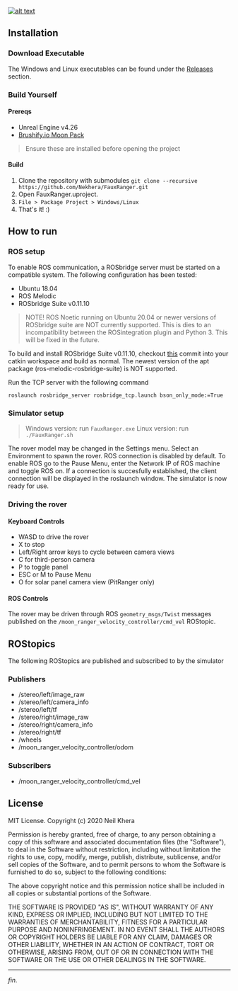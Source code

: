 [![alt text](https://i.imgur.com/peAF6rc.png)](https://neilkhera.com)

## Installation
### Download Executable
The Windows and Linux executables can be found under the [Releases](https://github.com/Nekhera/FauxRanger/releases) section.
### Build Yourself
#### Prereqs
* Unreal Engine v4.26
* [Brushify.io Moon Pack](https://www.unrealengine.com/marketplace/en-US/product/brushify-moon-pack)
> Ensure these are installed before opening the project
#### Build
1. Clone the repository with submodules
`git clone --recursive https://github.com/Nekhera/FauxRanger.git`
2. Open FauxRanger.uproject.
3. `File > Package Project > Windows/Linux`
4. That's it! :)
## How to run
### ROS setup
To enable ROS communication, a ROSbridge server must be started on a compatible system. The following configuration has been tested:
* Ubuntu 18.04
* ROS Melodic
* ROSbridge Suite v0.11.10

> NOTE! ROS Noetic running on Ubuntu 20.04 or newer versions of ROSbridge suite are NOT currently supported. This is dies to an incompatibility between the ROSintegration plugin and Python 3. This will be fixed in the future.

To build and install ROSbridge Suite v0.11.10, checkout [this](https://github.com/RobotWebTools/rosbridge_suite/commit/b04345fab6b2394adb74ec29297356d8ec552be9) commit into your catkin workspace and build as normal. The newest version of the apt package (ros-melodic-rosbridge-suite) is NOT supported.

Run the TCP server with the following command

`roslaunch rosbridge_server rosbridge_tcp.launch bson_only_mode:=True`

### Simulator setup
> Windows version: run `FauxRanger.exe`
> Linux version: run `./FauxRanger.sh`

The rover model may be changed in the Settings menu. Select an Environment to spawn the rover. ROS connection is disabled by default. To enable ROS go to the Pause Menu, enter the Network IP of ROS machine and toggle ROS on. If a connection is succesfully established, the client connection will be displayed in the roslaunch window. The simulator is now ready for use.

### Driving the rover

#### Keyboard Controls
* WASD to drive the rover
* X to stop
* Left/Right arrow keys to cycle between camera views
* C for third-person camera
* P to toggle panel
* ESC or M to Pause Menu
* O for solar panel camera view (PitRanger only)

#### ROS Controls
The rover may be driven through ROS `geometry_msgs/Twist` messages published on the `/moon_ranger_velocity_controller/cmd_vel` ROStopic.

## ROStopics
The following ROStopics are published and subscribed to by the simulator
### Publishers
* /stereo/left/image_raw
* /stereo/left/camera_info
* /stereo/left/tf
* /stereo/right/image_raw
* /stereo/right/camera_info
* /stereo/right/tf
* /wheels
* /moon_ranger_velocity_controller/odom

### Subscribers
* /moon_ranger_velocity_controller/cmd_vel
## License
MIT License. Copyright (c) 2020 Neil Khera

Permission is hereby granted, free of charge, to any person obtaining a copy of this software and associated documentation files (the "Software"), to deal in the Software without restriction, including without limitation the rights to use, copy, modify, merge, publish, distribute, sublicense, and/or sell copies of the Software, and to permit persons to whom the Software is furnished to do so, subject to the following conditions:

The above copyright notice and this permission notice shall be included in all copies or substantial portions of the Software.

THE SOFTWARE IS PROVIDED "AS IS", WITHOUT WARRANTY OF ANY KIND, EXPRESS OR IMPLIED, INCLUDING BUT NOT LIMITED TO THE WARRANTIES OF MERCHANTABILITY, FITNESS FOR A PARTICULAR PURPOSE AND NONINFRINGEMENT. IN NO EVENT SHALL THE AUTHORS OR COPYRIGHT HOLDERS BE LIABLE FOR ANY CLAIM, DAMAGES OR OTHER LIABILITY, WHETHER IN AN ACTION OF CONTRACT, TORT OR OTHERWISE, ARISING FROM, OUT OF OR IN CONNECTION WITH THE SOFTWARE OR THE USE OR OTHER DEALINGS IN THE SOFTWARE.
___
_fin._
